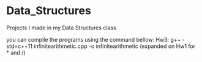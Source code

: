 # Data_Structures
Projects I made in my Data Structures class

you can compile the programs using the command bellow:
Hw3: g++ -std=c++11 infinitearithmetic.cpp -o infinitearithmetic (expanded on Hw1 for * and /)
